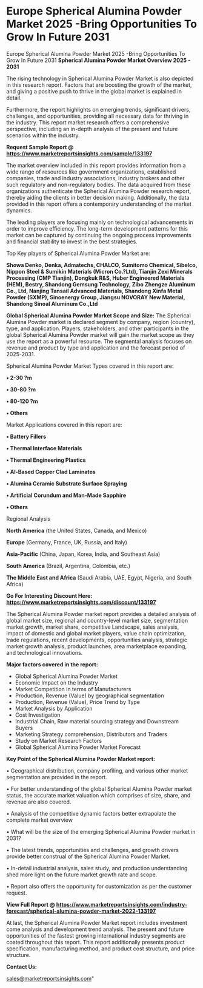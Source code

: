 # Europe Spherical Alumina Powder Market 2025 -Bring Opportunities To Grow In Future 2031
Europe Spherical Alumina Powder Market 2025 -Bring Opportunities To Grow In Future 2031
<Strong> Spherical Alumina Powder Market Overview 2025 - 2031</strong>

The rising technology in Spherical Alumina Powder Market is also depicted in this research report. Factors that are boosting the growth of the market, and giving a positive push to thrive in the global market is explained in detail.

Furthermore, the report highlights on emerging trends, significant drivers, challenges, and opportunities, providing all necessary data for thriving in the industry. This report market research offers a comprehensive perspective, including an in-depth analysis of the present and future scenarios within the industry.

<strong>Request Sample Report @ <a href=https://www.marketreportsinsights.com/sample/133197>https://www.marketreportsinsights.com/sample/133197</a></strong>

The market overview included in this report provides information from a wide range of resources like government organizations, established companies, trade and industry associations, industry brokers and other such regulatory and non-regulatory bodies. The data acquired from these organizations authenticate the Spherical Alumina Powder research report, thereby aiding the clients in better decision making. Additionally, the data provided in this report offers a contemporary understanding of the market dynamics.

The leading players are focusing mainly on technological advancements in order to improve efficiency. The long-term development patterns for this market can be captured by continuing the ongoing process improvements and financial stability to invest in the best strategies.

Top Key players of Spherical Alumina Powder Market are:

<strong>Showa Denko, Denka, Admatechs, CHALCO, Sumitomo Chemical, Sibelco, Nippon Steel & Sumikin Materials (Micron Co.?Ltd), Tianjin Zexi Minerals Processing (CMP Tianjin), Dongkuk R&S, Huber Engineered Materials (HEM), Bestry, Shandong Gemsung Technology, Zibo Zhengze Aluminum Co., Ltd, Nanjing Tansail Advanced Materials, Shandong Xinfa Metal Powder (SXMP), Sinoenergy Group, Jiangsu NOVORAY New Material, Shandong Sinoal Aluminum Co.,Ltd</strong>

<strong><b>Global Spherical Alumina Powder Market Scope and Size:</b></strong>
The Spherical Alumina Powder market is declared segment by company, region (country), type, and application. Players, stakeholders, and other participants in the global Spherical Alumina Powder market will gain the market scope as they use the report as a powerful resource. The segmental analysis focuses on revenue and product by type and application and the forecast period of 2025-2031.

Spherical Alumina Powder Market Types covered in this report are:

<strong>• 2-30 ?m

• 30-80 ?m

• 80-120 ?m

• Others</strong>

Market Applications covered in this report are:

<strong>• Battery Fillers

• Thermal Interface Materials

• Thermal Engineering Plastics

• Al-Based Copper Clad Laminates

• Alumina Ceramic Substrate Surface Spraying

• Artificial Corundum and Man-Made Sapphire

• Others</strong> 

Regional Analysis

<strong>North America</strong> (the United States, Canada, and Mexico)

<strong>Europe</strong> (Germany, France, UK, Russia, and Italy)

<strong>Asia-Pacific</strong> (China, Japan, Korea, India, and Southeast Asia)

<strong>South America</strong> (Brazil, Argentina, Colombia, etc.)

<strong>The Middle East and Africa</strong> (Saudi Arabia, UAE, Egypt, Nigeria, and South Africa)

<strong>Go For Interesting Discount Here: <a href=https://www.marketreportsinsights.com/discount/133197>https://www.marketreportsinsights.com/discount/133197</a></strong>

The Spherical Alumina Powder market report provides a detailed analysis of global market size, regional and country-level market size, segmentation market growth, market share, competitive Landscape, sales analysis, impact of domestic and global market players, value chain optimization, trade regulations, recent developments, opportunities analysis, strategic market growth analysis, product launches, area marketplace expanding, and technological innovations.

<strong><b>Major factors covered in the report:</b></strong>
<ul>
  <li>Global Spherical Alumina Powder Market </li>
  <li>Economic Impact on the Industry</li>
  <li>Market Competition in terms of Manufacturers</li>
  <li>Production, Revenue (Value) by geographical segmentation</li>
  <li>Production, Revenue (Value), Price Trend by Type</li>
  <li>Market Analysis by Application</li>
  <li>Cost Investigation</li>
  <li>Industrial Chain, Raw material sourcing strategy and Downstream Buyers</li>
  <li>Marketing Strategy comprehension, Distributors and Traders</li>
  <li>Study on Market Research Factors</li>
  <li>Global Spherical Alumina Powder Market Forecast</li>
</ul>

<strong><b>Key Point of the Spherical Alumina Powder Market report:</b></strong>

• Geographical distribution, company profiling, and various other market segmentation are provided in the report.

• For better understanding of the global Spherical Alumina Powder market status, the accurate market valuation which comprises of size, share, and revenue are also covered.

• Analysis of the competitive dynamic factors better extrapolate the complete market overview

• What will be the size of the emerging Spherical Alumina Powder market in 2031?

• The latest trends, opportunities and challenges, and growth drivers provide better construal of the Spherical Alumina Powder Market.

• In-detail industrial analysis, sales study, and production understanding shed more light on the future market growth rate and scope.

• Report also offers the opportunity for customization as per the customer request.

<strong><b>View Full Report @ <a href=https://www.marketreportsinsights.com/industry-forecast/spherical-alumina-powder-market-2022-133197>https://www.marketreportsinsights.com/industry-forecast/spherical-alumina-powder-market-2022-133197</a></b></strong>


At last, the Spherical Alumina Powder Market report includes investment come analysis and development trend analysis. The present and future opportunities of the fastest growing international industry segments are coated throughout this report. This report additionally presents product specification, manufacturing method, and product cost structure, and price structure.

<strong>Contact Us:</strong>

sales@marketreportsinsights.com"
